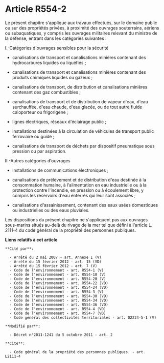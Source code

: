 # Article R554-2

Le présent chapitre s'applique aux travaux effectués, sur le domaine public ou sur des propriétés privées, à proximité des
ouvrages souterrains, aériens ou subaquatiques, y compris les ouvrages militaires relevant du ministre de la défense, entrant
dans les catégories suivantes : 

I.-Catégories d'ouvrages sensibles pour la sécurité

- canalisations de transport et canalisations minières contenant des hydrocarbures liquides ou liquéfiés ;

- canalisations de transport et canalisations minières contenant des produits chimiques liquides ou gazeux ;

- canalisations de transport, de distribution et canalisations minières contenant des gaz combustibles ;

- canalisations de transport et de distribution de vapeur d'eau, d'eau surchauffée, d'eau chaude, d'eau glacée, ou de tout
autre fluide caloporteur ou frigorigène ;

- lignes électriques, réseaux d'éclairage public ;

- installations destinées à la circulation de véhicules de transport public ferroviaire ou guidé ;

- canalisations de transport de déchets par dispositif pneumatique sous pression ou par aspiration. 

II.-Autres catégories d'ouvrages

- installations de communications électroniques ;

- canalisations de prélèvement et de distribution d'eau destinée à la consommation humaine, à l'alimentation en eau
industrielle ou à la protection contre l'incendie, en pression ou à écoulement libre, y compris les réservoirs d'eau enterrés
qui leur sont associés ;

- canalisations d'assainissement, contenant des eaux usées domestiques ou industrielles ou des eaux pluviales. 

Les dispositions du présent chapitre ne s'appliquent pas aux ouvrages sous-marins situés au-delà du rivage de la mer tel que
défini à l'article L. 2111-4 du code général de la propriété des personnes publiques.

**Liens relatifs à cet article**

	**Cité par**:

	  - Arrêté du 2 mai 2007 - art. Annexe I (V)
	  - Arrêté du 15 février 2012 - art. 15 (VD)
	  - Arrêté du 15 février 2012 - art. 7 (V)
	  - Code de l'environnement - art. R554-1 (V)
	  - Code de l'environnement - art. R554-10 (V)
	  - Code de l'environnement - art. R554-20 (V)
	  - Code de l'environnement - art. R554-22 (VD)
	  - Code de l'environnement - art. R554-24 (VD)
	  - Code de l'environnement - art. R554-3 (V)
	  - Code de l'environnement - art. R554-30 (VD)
	  - Code de l'environnement - art. R554-34 (VD)
	  - Code de l'environnement - art. R554-36 (VD)
	  - Code de l'environnement - art. R554-4 (VD)
	  - Code de l'environnement - art. R554-7 (VD)
	  - Code général des collectivités territoriales - art. D2224-5-1 (V)

	**Modifié par**:

	  - Décret n°2011-1241 du 5 octobre 2011 - art. 2

	**Cite**:

	  - Code général de la propriété des personnes publiques. - art. L2111-4
